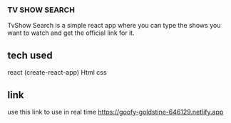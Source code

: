 ### TV SHOW SEARCH
TvShow Search is a simple react app where you can type the shows you want to watch and get the official link for it.

## tech used
react (create-react-app)
Html css

## link
use this link to use in real time
https://goofy-goldstine-646129.netlify.app
